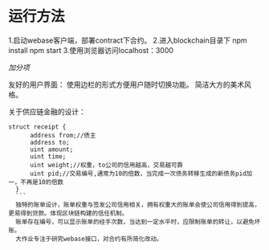 运行方法
===========
1.启动webase客户端，部署contract下合约。
2.进入blockchain目录下
  npm install
  npm start
3.使用浏览器访问localhost：3000


*加分项*

友好的用户界面：
使用边栏的形式方便用户随时切换功能。
简洁大方的美术风格。

关于供应链金融的设计：
  ```sol
  struct receipt {
		address from;//债主
		address to;
		uint amount;
		uint time;
		uint weight;//权重，to公司的信用越高，交易越可靠
		uint pid;//交易编号,通常为10的倍数，当完成一次债务转移生成的新债务pid加一，不再是10的倍数
	}
    ```
    独特的账单设计，账单权重与签发公司信用相关，拥有权重大的账单会使公司信用得到提高，更易得到贷款。体现区块链构建的信任机制。
    账单存在编号，可以显示账单的经手次数，当达到一定水平时，应限制账单的转让，以避免坏账。
    大作业专注于研究webase接口，对合约有所简化改动。
    


